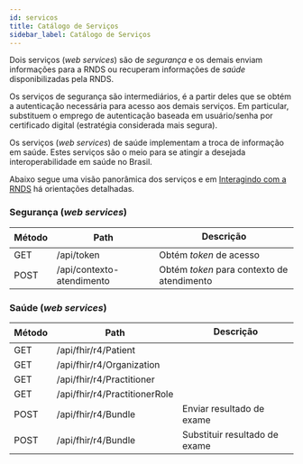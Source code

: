 ```yaml
---
id: servicos
title: Catálogo de Serviços
sidebar_label: Catálogo de Serviços
---
```


Dois serviços (_web services_) são de _segurança_ e os demais enviam informações para a RNDS ou recuperam informações de _saúde_ disponibilizadas pela RNDS.

Os serviços de segurança são intermediários, é a partir deles que se obtém
a autenticação necessária para acesso aos demais serviços. Em particular,
substituem o emprego de autenticação baseada em usuário/senha por certificado digital (estratégia considerada mais segura).

Os serviços (_web services_) de saúde implementam a troca de informação em saúde. Estes serviços são o meio para se atingir a desejada interoperabilidade em saúde no Brasil.

Abaixo segue uma visão panorâmica dos serviços e em [Interagindo com a RNDS](./postman) há orientações detalhadas.

### Segurança (_web services_)

| Método | Path                      | Descrição                                  |
| ------ | ------------------------- | ------------------------------------------ |
| GET    | /api/token                | Obtém _token_ de acesso                    |
| POST   | /api/contexto-atendimento | Obtém _token_ para contexto de atendimento |

### Saúde (_web services_)

| Método | Path                          | Descrição                     |
| ------ | ----------------------------- | ----------------------------- |
| GET    | /api/fhir/r4/Patient          |                               |
| GET    | /api/fhir/r4/Organization     |                               |
| GET    | /api/fhir/r4/Practitioner     |                               |
| GET    | /api/fhir/r4/PractitionerRole |                               |
| POST   | /api/fhir/r4/Bundle           | Enviar resultado de exame     |
| POST   | /api/fhir/r4/Bundle           | Substituir resultado de exame |
